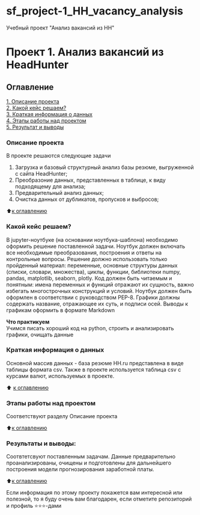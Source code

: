 # sf_project-1_HH_vacancy_analysis
Учебный проект "Анализ вакансий из HH"


# Проект 1. Анализ вакансий из HeadHunter

## Оглавление  
[1. Описание проекта](.README.md#Описание-проекта)  
[2. Какой кейс решаем?](.README.md#Какой-кейс-решаем)  
[3. Краткая информация о данных](.README.md#Краткая-информация-о-данных)  
[4. Этапы работы над проектом](.README.md#Этапы-работы-над-проектом)  
[5. Результат и выводы](.README.md#Результат)

### Описание проекта    
В проекте решаются следующие задачи
1. Загрузка и базовый структурный анализ базы резюме, выгруженной с сайта HeadHunter;
2. Преобразоние данных, представленных в таблице, к виду подходящему для анализа;
3. Предварительный анализ данных;
4. Очистка данных от дубликатов, пропусков и выбросов;

:arrow_up:[к оглавлению](_)


### Какой кейс решаем?    
В jupyter-ноутбуке (на основании ноутбука-шаблона) необходимо оформить решение поставленной задачи. Ноутбук должен включать все необходимые преобразования, построения и ответы на контрольные вопросы.
Решение должно использовать только пройденный материал: переменные, основные структуры данных (списки, словари, множества), циклы, функции, библиотеки numpy, pandas, matplotlib, seaborn, plotly.
Код должен быть читаемым и понятным: имена переменных и функций отражают их сущность, важно избегать многострочных конструкций и условий.
Ноутбук должен быть оформлен в соответствии с руководством PEP-8.
Графики должны содержать название, отражающее их суть, и подписи осей. Выводы к графикам оформить в формате Markdown

**Что практикуем**     
Учимся писать хороший код на python, строить и анализировать графики, очищать данные

### Краткая информация о данных
Основной массив данных - база резюме HH.ru представлена в виде таблицы формата csv. Также в проекте используется таблица csv с курсами валют, используемых в проекте.
  
:arrow_up: [к оглавлению](.README.md#Оглавление)


### Этапы работы над проектом  
Соответствуют разделу Описание проекта

:arrow_up:[к оглавлению](.README.md#Оглавление)


### Результаты и выводы:  
Соотвтетсвуют поставленным задачам. Данные предварительно проанализированы, очищены и подготовлены для дальнейшего построения модели прогнозирования заработной платы. 

:arrow_up:[к оглавлению](.README.md#Оглавление)


Если информация по этому проекту покажется вам интересной или полезной, то я буду очень вам благодарен, если отметите репозиторий и профиль ⭐️⭐️⭐️-дами